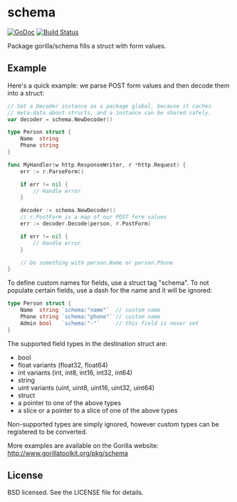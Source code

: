 schema
======
[![GoDoc](https://godoc.org/github.com/gorilla/schema?status.svg)](https://godoc.org/github.com/gorilla/schema) [![Build Status](https://travis-ci.org/gorilla/schema.png?branch=master)](https://travis-ci.org/gorilla/schema)

Package gorilla/schema fills a struct with form values.

## Example

Here's a quick example: we parse POST form values and then decode them into a struct:

```go
// Set a Decoder instance as a package global, because it caches 
// meta-data about structs, and a instance can be shared safely.
var decoder = schema.NewDecoder()

type Person struct {
    Name  string
    Phone string
}

func MyHandler(w http.ResponseWriter, r *http.Request) {
    err := r.ParseForm()

    if err != nil {
        // Handle error
    }

    decoder := schema.NewDecoder()
    // r.PostForm is a map of our POST form values
    err := decoder.Decode(person, r.PostForm)

    if err != nil {
        // Handle error
    }

    // Do something with person.Name or person.Phone
}
```

To define custom names for fields, use a struct tag "schema". To not populate certain fields, use a dash for the name and it will be ignored:

```go
type Person struct {
    Name  string `schema:"name"`  // custom name
    Phone string `schema:"phone"` // custom name
    Admin bool   `schema:"-"`     // this field is never set
}
```

The supported field types in the destination struct are:

* bool
* float variants (float32, float64)
* int variants (int, int8, int16, int32, int64)
* string
* uint variants (uint, uint8, uint16, uint32, uint64)
* struct
* a pointer to one of the above types
* a slice or a pointer to a slice of one of the above types

Non-supported types are simply ignored, however custom types can be registered to be converted.

More examples are available on the Gorilla website: http://www.gorillatoolkit.org/pkg/schema

## License 

BSD licensed. See the LICENSE file for details.
